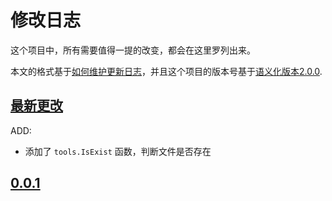 # 修改日志

这个项目中，所有需要值得一提的改变，都会在这里罗列出来。

本文的格式基于[如何维护更新日志](https://keepachangelog.com/zh-CN/1.0.0/)，并且这个项目的版本号基于[语义化版本2.0.0](https://semver.org/lang/zh-CN/).

## [最新更改]

ADD:

- 添加了 `tools.IsExist` 函数，判断文件是否存在

<!-- [Unreleased]: https://github.com/aQuaYi/jili/compare/v1.0.0...HEAD -->

## [0.0.1]

[最新更改]: https://github.com/aQuaYi/jili
[0.0.1]: https://github.com/olivierlacan/keep-a-changelog/compare/v0.0.0...v0.0.1
